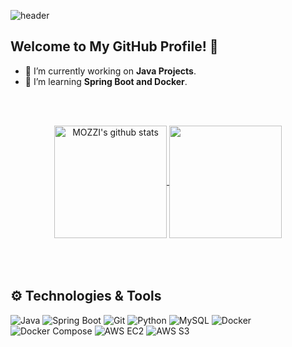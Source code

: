 ![header](https://capsule-render.vercel.app/api?type=waving&color=gradient&height=250&section=header&text=MOZZI_CODE&fontSize=90)


## Welcome to My GitHub Profile! 🚀

- 🔭 I’m currently working on **Java Projects**.
- 🌱 I’m learning **Spring Boot and Docker**.

<br><br>
<div align="center">
  <!-- GitHub Stats -->
  <a href="https://github.com/wlswnsdn">
    <img align="center" style="height:180px" src="https://github-readme-stats.vercel.app/api?username=wlswnsdn&show_icons=true&include_all_commits=true&theme=tokyonight&hide_border=true" alt="MOZZI's github stats" />
  </a>
  <!-- Most Used Languages -->
  <a href="https://github.com/wlswnsdn">
    <img align="center" style="height:180px" src="https://github-readme-stats.vercel.app/api/top-langs/?username=wlswnsdn&layout=compact&theme=tokyonight&hide_border=true" />
  </a>
</div>
<br><br><br>

## ⚙️ Technologies & Tools

![Java](https://img.shields.io/badge/Java-007396?style=for-the-badge&logo=java&logoColor=white)
![Spring Boot](https://img.shields.io/badge/Spring%20Boot-6DB33F?style=for-the-badge&logo=springboot&logoColor=white)
![Git](https://img.shields.io/badge/Git-F05032?style=for-the-badge&logo=git&logoColor=white)
![Python](https://img.shields.io/badge/Python-3776AB?style=for-the-badge&logo=python&logoColor=white)
![MySQL](https://img.shields.io/badge/MySQL-4479A1?style=for-the-badge&logo=mysql&logoColor=white)
![Docker](https://img.shields.io/badge/Docker-2496ED?style=for-the-badge&logo=docker&logoColor=white)
![Docker Compose](https://img.shields.io/badge/Docker%20Compose-2496ED?style=for-the-badge&logo=docker&logoColor=white)
![AWS EC2](https://img.shields.io/badge/AWS%20EC2-FF9900?style=for-the-badge&logo=amazonaws&logoColor=white)
![AWS S3](https://img.shields.io/badge/AWS%20S3-569A31?style=for-the-badge&logo=amazons3&logoColor=white)


